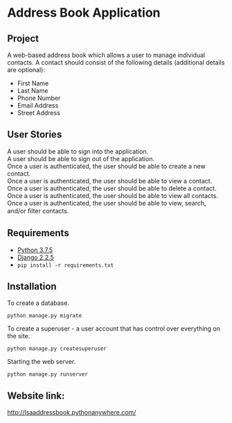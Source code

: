 # Address Book Application

## Project

A web-based address book which allows a user to manage individual contacts.
A contact should consist of the following details (additional details are optional):

* First Name
* Last Name
* Phone Number
* Email Address
* Street Address

## User Stories

A user should be able to sign into the application.  
A user should be able to sign out of the application.  
Once a user is authenticated, the user should be able to create a new contact.  
Once a user is authenticated, the user should be able to view a contact.  
Once a user is authenticated, the user should be able to delete a contact.  
Once a user is authenticated, the user should be able to view all contacts.  
Once a user is authenticated, the user should be able to view, search, and/or ﬁlter contacts.

## Requirements

* [Python 3.7.5](https://www.python.org/)
* [Django 2.2.5](https://www.djangoproject.com/download/)
* ```pip install -r requirements.txt```

## Installation

To create a database.

    python manage.py migrate

To create a superuser - a user account that has control over everything on the site.

    python manage.py createsuperuser

Starting the web server.

    python manage.py runserver

## Website link:

http://lsaaddressbook.pythonanywhere.com/
